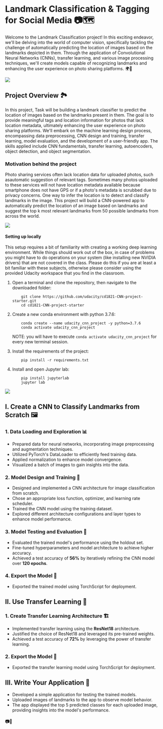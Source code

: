 # Landmark Classification & Tagging for Social Media 📷🗺️

Welcome to the Landmark Classification project! In this exciting endeavor, we'll be delving into the world of computer vision, specifically tackling the challenge of automatically predicting the location of images based on the landmarks depicted in them. Through the application of Convolutional Neural Networks (CNNs), transfer learning, and various image processing techniques, we'll create models capable of recognizing landmarks and enhancing the user experience on photo sharing platforms. 🌍📸

![](https://github.com/shrigulhane100/landmark-tagging/blob/main/static_images/test/09.Golden_Gate_Bridge/190f3bae17c32c37.jpg?raw=true)

## Project Overview 🏞️

In this project, Task will be building a landmark classifier to predict the location of images based on the landmarks present in them. The goal is to provide meaningful tags and location information for photos that lack location metadata, ultimately enhancing the user experience on photo sharing platforms. We'll embark on the machine learning design process, encompassing data preprocessing, CNN design and training, transfer learning, model evaluation, and the development of a user-friendly app. The skills applied include CNN fundamentals, transfer learning, autoencoders, object detection, and object segmentation.

### Motivation behind the project

Photo sharing services often lack location data for uploaded photos, such asautomatic suggestion of relevant tags. Sometimes many photos uploaded to these services will not have location metadata available because smartphone does not have GPS or if a photo's metadata is scrubbed due to privacy concerns.
One way to infer the location is to detect and classify landmarks in the image. This project will build a CNN-powered app to automatically predict the location of an image based on landmarks and suggest the top k most relevant landmarks from 50 possible landmarks from across the world.

![](https://github.com/shrigulhane100/landmark-tagging/blob/main/static_images/test/37.Atomium/5ecb74282baee5aa.jpg?raw=true)

#### Setting up locally

This setup requires a bit of familiarity with creating a working deep learning environment. While things should work out of the box, in case of problems you might have to do operations on your system (like installing new NVIDIA drivers) that are not covered in the class. Please do this if you are at least a bit familiar with these subjects, otherwise please consider using the provided Udacity workspace that you find in the classroom.

1. Open a terminal and clone the repository, then navigate to the downloaded folder:
	
	```	
		git clone https://github.com/udacity/cd1821-CNN-project-starter.git
		cd cd1821-CNN-project-starter
	```
    
2. Create a new conda environment with python 3.7.6:

    ```
        conda create --name udacity_cnn_project -y python=3.7.6
        conda activate udacity_cnn_project
    ```
    
    NOTE: you will have to execute `conda activate udacity_cnn_project` for every new terminal session.
    
3. Install the requirements of the project:

    ```
        pip install -r requirements.txt
    ```

4. Install and open Jupyter lab:
	
	```
        pip install jupyterlab
		jupyter lab
	```


![](https://github.com/shrigulhane100/landmark-tagging/blob/main/static_images/test/16.Eiffel_Tower/3828627c8730f160.jpg?raw=true)


## I. Create a CNN to Classify Landmarks from Scratch 🖼️

### 1. Data Loading and Exploration 📊

- Prepared data for neural networks, incorporating image preprocessing and augmentation techniques.
- Utilized PyTorch's DataLoader to efficiently feed training data.
- Applied normalization to enhance model convergence.
- Visualized a batch of images to gain insights into the data.

### 2. Model Design and Training 🧠

- Designed and implemented a CNN architecture for image classification from scratch.
- Chose an appropriate loss function, optimizer, and learning rate scheduler.
- Trained the CNN model using the training dataset.
- Explored different architecture configurations and layer types to enhance model performance.

### 3. Model Testing and Evaluation 🧪

- Evaluated the trained model's performance using the holdout set.
- Fine-tuned hyperparameters and model architecture to achieve higher accuracy.
- Achieved a test accuracy of **56%** by iteratively refining the CNN model over **120 epochs**.

### 4. Export the Model 🔗

- Exported the trained model using TorchScript for deployment.

## II. Use Transfer Learning 🚀

### 1. Create Transfer Learning Architecture 🏗️

- Implemented transfer learning using the **ResNet18** architecture.
- Justified the choice of ResNet18 and leveraged its pre-trained weights.
- Achieved a test accuracy of **72%** by leveraging the power of transfer learning.

### 2. Export the Model 🔗

- Exported the transfer learning model using TorchScript for deployment.

## III. Write Your Application 📱

- Developed a simple application for testing the trained models.
- Uploaded images of landmarks to the app to observe model behavior.
- The app displayed the top 5 predicted classes for each uploaded image, providing insights into the model's performance.

#### 📷🌆
